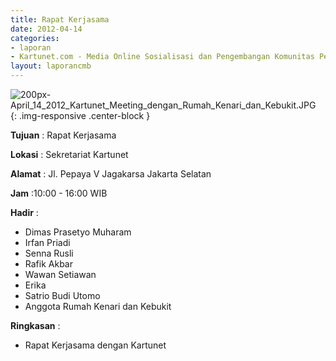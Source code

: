 ```yaml
---
title: Rapat Kerjasama
date: 2012-04-14
categories:
- laporan
- Kartunet.com - Media Online Sosialisasi dan Pengembangan Komunitas Pemuda dengan Disabilitas
layout: laporancmb
---
```

![200px-April_14_2012_Kartunet_Meeting_dengan_Rumah_Kenari_dan_Kebukit.JPG](/uploads/200px-April_14_2012_Kartunet_Meeting_dengan_Rumah_Kenari_dan_Kebukit.JPG){: .img-responsive .center-block }

**Tujuan** : Rapat Kerjasama

**Lokasi** : Sekretariat Kartunet

**Alamat** : Jl. Pepaya V Jagakarsa Jakarta Selatan

**Jam** :10:00 - 16:00 WIB

**Hadir** : 
* Dimas Prasetyo Muharam
* Irfan Priadi
* Senna Rusli
* Rafik Akbar
* Wawan Setiawan
* Erika
* Satrio Budi Utomo
* Anggota Rumah Kenari dan Kebukit

**Ringkasan** : 
* Rapat Kerjasama dengan Kartunet
